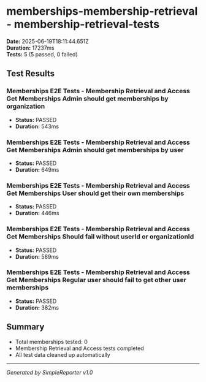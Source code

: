 # memberships-membership-retrieval - membership-retrieval-tests

**Date:** 2025-06-19T18:11:44.651Z  
**Duration:** 17237ms  
**Tests:** 5 (5 passed, 0 failed)

## Test Results


### Memberships E2E Tests - Membership Retrieval and Access Get Memberships Admin should get memberships by organization
- **Status:** PASSED
- **Duration:** 543ms



### Memberships E2E Tests - Membership Retrieval and Access Get Memberships Admin should get memberships by user
- **Status:** PASSED
- **Duration:** 649ms



### Memberships E2E Tests - Membership Retrieval and Access Get Memberships User should get their own memberships
- **Status:** PASSED
- **Duration:** 446ms



### Memberships E2E Tests - Membership Retrieval and Access Get Memberships Should fail without userId or organizationId
- **Status:** PASSED
- **Duration:** 589ms



### Memberships E2E Tests - Membership Retrieval and Access Get Memberships Regular user should fail to get other user memberships
- **Status:** PASSED
- **Duration:** 382ms



## Summary

- Total memberships tested: 0
- Membership Retrieval and Access tests completed
- All test data cleaned up automatically

---
*Generated by SimpleReporter v1.0*
